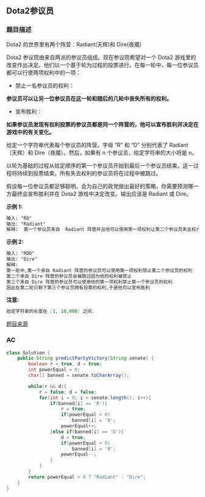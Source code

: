 ## Dota2参议员

### 题目描述

Dota2 的世界里有两个阵营：Radiant(天辉)和 Dire(夜魇)

Dota2 参议院由来自两派的参议员组成。现在参议院希望对一个 Dota2 游戏里的改变作出决定。他们以一个基于轮为过程的投票进行。在每一轮中，每一位参议员都可以行使两项权利中的一项：

* 禁止一名参议员的权利：

**参议员可以让另一位参议员在这一轮和随后的几轮中丧失所有的权利。**

* 宣布胜利：

**如果参议员发现有权利投票的参议员都是同一个阵营的，他可以宣布胜利并决定在游戏中的有关变化。**

 


给定一个字符串代表每个参议员的阵营。字母 “R” 和 “D” 分别代表了 Radiant（天辉）和 Dire（夜魇）。然后，如果有 n 个参议员，给定字符串的大小将是 n。

以轮为基础的过程从给定顺序的第一个参议员开始到最后一个参议员结束。这一过程将持续到投票结束。所有失去权利的参议员将在过程中被跳过。

假设每一位参议员都足够聪明，会为自己的政党做出最好的策略，你需要预测哪一方最终会宣布胜利并在 Dota2 游戏中决定改变。输出应该是 Radiant 或 Dire。

 

**示例 1:**

```markdown
输入: "RD"
输出: "Radiant"
解释:  第一个参议员来自  Radiant 阵营并且他可以使用第一项权利让第二个参议员失去权力，因此第二个参议员将被跳过因为他没有任何权利。然后在第二轮的时候，第一个参议员可以宣布胜利，因为他是唯一一个有投票权的人
```

**示例 2:**

```markdown
输入: "RDD"
输出: "Dire"
解释: 
第一轮中,第一个来自 Radiant 阵营的参议员可以使用第一项权利禁止第二个参议员的权利
第二个来自 Dire 阵营的参议员会被跳过因为他的权利被禁止
第三个来自 Dire 阵营的参议员可以使用他的第一项权利禁止第一个参议员的权利
因此在第二轮只剩下第三个参议员拥有投票的权利,于是他可以宣布胜利
```

**注意:**

```markdown
给定字符串的长度在 [1, 10,000] 之间.
```

[题目来源](https://leetcode-cn.com/problems/dota2-senate)

### AC

```java
class Solution {
    public String predictPartyVictory(String senate) {
        boolean r = true, d = true;
        int powerEqual = 0;
        char[] banned = senate.toCharArray();

        while(r && d){
            r = false; d = false;
            for(int i = 0; i < senate.length(); i++){
                if(banned[i] == 'R'){
                    r = true;
                    if(powerEqual < 0)
                        banned[i] = '0';
                    powerEqual++;
                }else if(banned[i] == 'D'){
                    d = true;
                    if(powerEqual > 0)
                        banned[i] = '0';
                    powerEqual--;
                }
            }
        }
        return powerEqual > 0 ? "Radiant" : "Dire";
    }
}
```

